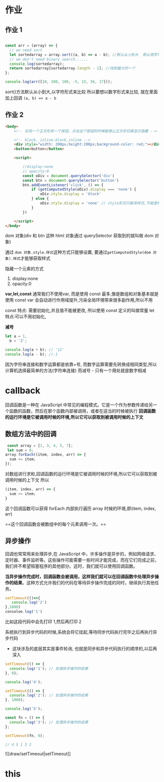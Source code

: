 # 作业
## 作业 1
```js

const arr = (array) => {
  // we need sort
  let sortedarray = array.sort((a, b) => a - b); //默认从小到大  默认用字符串比较的
  // we don't need binary search......
  console.log(sortedarray);
  return sortedarray[sortedarray.length - 1]; //找到最大的一个
};

console.log(arr([10, 200, 100, -5, 15, 56, 17]));
```
sort()方法默认从小到大,以字符形式来比较
所以要想以数字形式来比较, 就在里面加上回调 `(a, b) => a - b`

## 作业 2
```html
<body>
    <!-- 实现一个正方形和一个按钮，点击这个按钮的时候能够让正方形切换显示隐藏 -->

    <!-- block, inline-block,inline -->
    <div style="width: 200px;height:200px;background-color: red;"></div>
    <button>button</button>

    <script>

        //display:none
        // opacity:0    
        const oDiv = document.querySelector('div')
        const btn = document.querySelector('button')
        btn.addEventListener('click', () => {
            if (getComputedStyle(oDiv).display === 'none') {
                oDiv.style.display = 'block'
            } else {
                oDiv.style.display = 'none' // style形式只能改样式,不能查样式 , 查样式要通过另一个 api, getComputedStyle()
            }
        })

    </script>
</body>

```
dom 对象(div 和 btn 这种 html 对象通过 querySelector 获取到的就叫做 dom 对象)

通过 `dom 对象.style.样式`这种方式只能够设置, 要通过`getComputedStyle(dom 对象).样式`才能够获取样式

隐藏一个元素的方式
1. display:none
2. opacity:0


**var,let,const**
通常我们不使用var, 而是使用 const 最多,像是数组和对象基本就是使用 const
var 会自动进行作用域提升,污染全局环境带来很多副作用,所以不用

const 特点: 需要初始化,并且值不能被更改, 所以使用 const 定义的叫做常量
let 特点:可以不用初始化,


**减号**
```js
let a = 1,
  b = '2';

console.log(a + b); // '12'
console.log(a - b); //-1
```
因为字符串连接和数字运算都是依靠+号, 而数字运算需要先转换成相同类型,所以计算机选择最简单的方法(字符串连接)
而减号 - 只有一个用处就是数字相减


# callback
回调函数是一种在 JavaScript 中常见的编程模式。它是一个作为参数传递给另一个函数的函数，然后在那个函数内部被调用，或者在适当的时候被执行
**回调函数的运行环境是它被调用时候的环境,所以它可以获取到被调用时候的上下文**
## 数组方法中的回调
```js
 const array = [1, 3, 4, 5, 7];
 let sum = 0;
array.forEach((item, index, arr) => {
  sum += item;
});
```
对数组进行求和,回调函数的运行环境是它被调用时候的环境,所以它可以获取到被调用时候的上下文
所以
```js
(item, index, arr) => {
  sum += item;
}
```
这个回调函数可以获得 forEach 内部执行遍历 array 时候的环境,即(item, index, arr)

==这个回调函数会被数组中的每个元素调用一次。==


## 异步操作
回调也常常用来处理异步,在 JavaScript 中，许多操作是异步的，例如网络请求、定时器、事件监听等。这些操作可能需要一些时间才能完成，而在它们完成之前，我们并不希望阻塞程序的其他部分。这时，我们就可以使用回调函数。

**当异步操作完成时，回调函数会被调用，这样我们就可以在回调函数中处理异步操作的结果**。这种方式允许我们的代码在等待异步操作完成的同时，继续执行其他任务。
```js
setTimeout(()=>{
   console.log('2')
},1000)
consoloe.log('1')
```
比如这段代码中会先打印 1,然后再打印 2

系统执行到异步代码的时候,系统会将它挂起,等待同步代码执行完毕之后再执行异步代码
- 这块涉及的底层其实是事件轮询, 也就是同步和异步代码执行的顺序的,以后再深入

```js
setTimeout(() => {
  console.log('1'); // 处理异步操作的结果
}, 0);

console.log('4');

setTimeout(() => {
  console.log('2'); // 处理异步操作的结果
}, 1000);

console.log('5');

const fn = () => {
  console.log('3'); // 处理异步操作的结果
};

setTimeout(fn, 0); 

// 4 5 1 3 2
```
![[draw/setTimeout|setTimeout]]


# this

